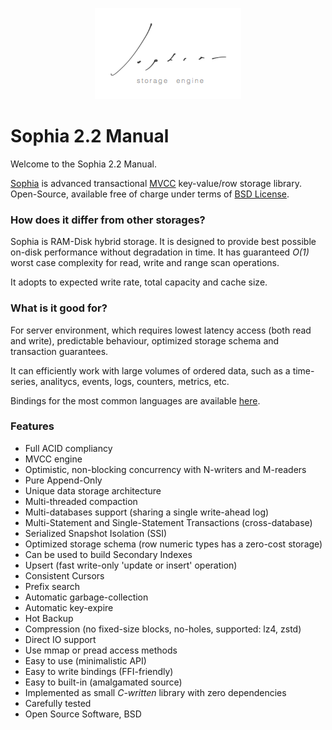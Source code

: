 
<p align="center">
	<img src="sophia.png" />
<p>

# Sophia 2.2 Manual

Welcome to the Sophia 2.2 Manual.

[Sophia](http://sophia.systems) is advanced transactional [MVCC](http://en.wikipedia.org/wiki/Multiversion_concurrency_control)
key-value/row storage library. Open-Source, available free of charge under terms of [BSD License](tutorial/license.md).

### How does it differ from other storages?

Sophia is RAM-Disk hybrid storage. It is designed to provide best possible on-disk performance without degradation
in time. It has guaranteed *O(1)* worst case complexity for read, write and range scan operations.

It adopts to expected write rate, total capacity and cache size.

### What is it good for?

For server environment, which requires
lowest latency access (both read and write), predictable behaviour, optimized storage schema and transaction guarantees.

It can efficiently work with large volumes of ordered data, such as a time-series,
analitycs, events, logs, counters, metrics, etc.

Bindings for the most common languages are available [here](http://sophia.systems/drivers.html).

### Features

* Full ACID compliancy
* MVCC engine
* Optimistic, non-blocking concurrency with N-writers and M-readers
* Pure Append-Only
* Unique data storage architecture
* Multi-threaded compaction
* Multi-databases support (sharing a single write-ahead log)
* Multi-Statement and Single-Statement Transactions (cross-database)
* Serialized Snapshot Isolation (SSI)
* Optimized storage schema (row numeric types has a zero-cost storage)
* Can be used to build Secondary Indexes
* Upsert (fast write-only 'update or insert' operation)
* Consistent Cursors
* Prefix search
* Automatic garbage-collection
* Automatic key-expire
* Hot Backup
* Compression (no fixed-size blocks, no-holes, supported: lz4, zstd)
* Direct IO support
* Use mmap or pread access methods
* Easy to use (minimalistic API)
* Easy to write bindings (FFI-friendly)
* Easy to built-in (amalgamated source)
* Implemented as small *C-written* library with zero dependencies
* Carefully tested
* Open Source Software, BSD

